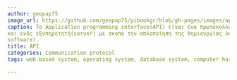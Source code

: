 ```yaml
---
author: geopap75
image_url: https://github.com/geopap75/pibookgr/blob/gh-pages/images/api.jpg
caption: To Application programming interface(API) είναι ένα πρωτόκολλο επικοινωνίας μεταξύ του πελάτη(client) 
και ενός εξυπηρετητή(server) με σκοπό την απλοποίηση της δημιουργίας λογισμικού από την πλετυρά του πελάτη(client-side
software). 
title: API
categories: Communication protocol
tags: web-based system, operating system, database system, computer hardware

---
```

